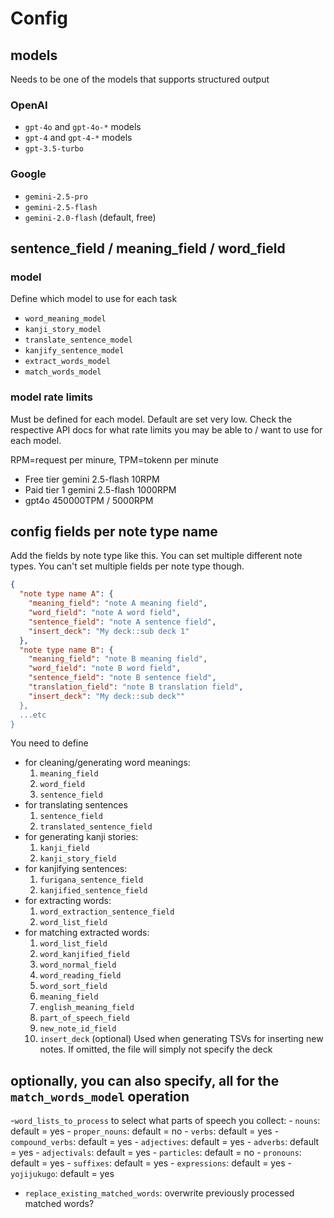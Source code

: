 # Config

## models

Needs to be one of the models that supports structured output

### OpenAI

- `gpt-4o` and `gpt-4o-*` models
- `gpt-4` and `gpt-4-*` models
- `gpt-3.5-turbo`

### Google

- `gemini-2.5-pro`
- `gemini-2.5-flash`
- `gemini-2.0-flash` (default, free)

## sentence_field / meaning_field / word_field

### model

Define which model to use for each task

- `word_meaning_model`
- `kanji_story_model`
- `translate_sentence_model`
- `kanjify_sentence_model`
- `extract_words_model`
- `match_words_model`

### model rate limits

Must be defined for each model. Default are set very low. Check the respective API docs
for what rate limits you may be able to / want to use for each model.

RPM=request per minure, TPM=tokenn per minute

- Free tier gemini 2.5-flash 10RPM
- Paid tier 1 gemini 2.5-flash 1000RPM
- gpt4o 450000TPM / 5000RPM

## config fields per note type name

Add the fields by note type like this. You can set multiple different note types. You can't set
multiple fields per note type though.

```json
{
  "note type name A": {
    "meaning_field": "note A meaning field",
    "word_field": "note A word field",
    "sentence_field": "note A sentence field",
    "insert_deck": "My deck::sub deck 1"
  },
  "note type name B": {
    "meaning_field": "note B meaning field",
    "word_field": "note B word field",
    "sentence_field": "note B sentence field",
    "translation_field": "note B translation field",
    "insert_deck": "My deck::sub deck""
  },
  ...etc
}
```

You need to define

- for cleaning/generating word meanings:
  1. `meaning_field`
  2. `word_field`
  3. `sentence_field`
- for translating sentences
  1. `sentence_field`
  2. `translated_sentence_field`
- for generating kanji stories:
  1. `kanji_field`
  2. `kanji_story_field`
- for kanjifying sentences:
  1. `furigana_sentence_field`
  2. `kanjified_sentence_field`
- for extracting words:
  1. `word_extraction_sentence_field`
  2. `word_list_field`
- for matching extracted words:
  1. `word_list_field`
  2. `word_kanjified_field`
  3. `word_normal_field`
  4. `word_reading_field`
  5. `word_sort_field`
  6. `meaning_field`
  7. `english_meaning_field`
  8. `part_of_speech_field`
  9. `new_note_id_field`
  10. `insert_deck` (optional) Used when generating TSVs for inserting new notes. If omitted, the
      file will simply not specify the deck

## optionally, you can also specify, all for the `match_words_model` operation

-`word_lists_to_process` to select what parts of speech you collect:
    - `nouns`: default = yes
    - `proper_nouns`: default = no
    - `verbs`: default = yes
    - `compound_verbs`: default = yes
    - `adjectives`: default = yes
    - `adverbs`: default = yes
    - `adjectivals`: default = yes
    - `particles`: default = no
    - `pronouns`: default = yes
    - `suffixes`: default = yes
    - `expressions`: default = yes
    - `yojijukugo`: default = yes

- `replace_existing_matched_words`: overwrite previously processed matched words?
